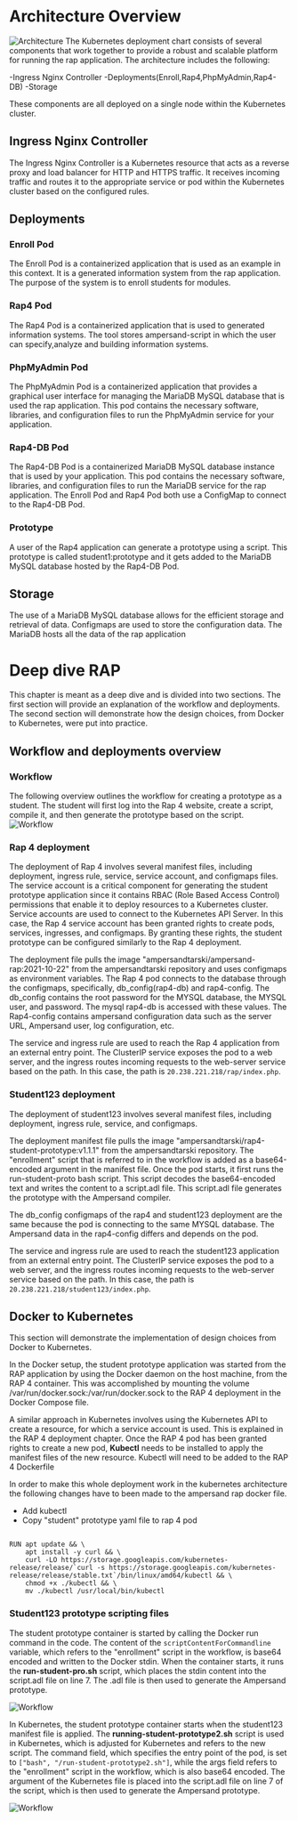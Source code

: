 # Architecture Overview

![Architecture](Kubernetes_Architecture.png)
The Kubernetes deployment chart consists of several components that work together to provide a robust and scalable platform for running the rap application. The architecture includes the following:

-Ingress Nginx Controller
-Deployments(Enroll,Rap4,PhpMyAdmin,Rap4-DB)
-Storage

These components are all deployed on a single node within the Kubernetes cluster.

## Ingress Nginx Controller
The Ingress Nginx Controller is a Kubernetes resource that acts as a reverse proxy and load balancer for HTTP and HTTPS traffic. It receives incoming traffic and routes it to the appropriate service or pod within the Kubernetes cluster based on the configured rules.

## Deployments
### Enroll Pod
The Enroll Pod is a containerized application that is used as an example in this context. It is a generated information system from the rap application. The purpose of the system is to enroll students for modules. 

### Rap4 Pod
The Rap4 Pod is a containerized application that is used to generated information systems. The tool stores ampersand-script in which the user can specify,analyze and building information systems. 

### PhpMyAdmin Pod
The PhpMyAdmin Pod is a containerized application that provides a graphical user interface for managing the MariaDB MySQL database that is used the rap application. This pod contains the necessary software, libraries, and configuration files to run the PhpMyAdmin service for your application.

### Rap4-DB Pod
The Rap4-DB Pod is a containerized MariaDB MySQL database instance that is used by your application. This pod contains the necessary software, libraries, and configuration files to run the MariaDB service for the rap application. The Enroll Pod and Rap4 Pod both use a ConfigMap to connect to the Rap4-DB Pod.

### Prototype
A user of the Rap4 application can generate a prototype using a script. This prototype is called student1:prototype and it gets added to the MariaDB MySQL database hosted by the Rap4-DB Pod.

## Storage
The use of a MariaDB MySQL database allows for the efficient storage and retrieval of data. Configmaps are used to store the configuration data. The MariaDB hosts all the data of the rap application 


# Deep dive RAP

This chapter is meant as a deep dive and is divided into two sections. The first section will provide an explanation of the workflow and deployments. The second section will demonstrate how the design choices, from Docker to Kubernetes, were put into practice.

## Workflow and deployments overview


### Workflow
The following overview outlines the workflow for creating a prototype as a student. The student will first log into the Rap 4 website, create a script, compile it, and then generate the prototype based on the script. 
![Workflow](Workflow.png)

### Rap 4 deployment

The deployment of Rap 4 involves several manifest files, including deployment, ingress rule, service, service account, and configmaps files. The service account is a critical component for generating the student prototype application since it contains RBAC (Role Based Access Control) permissions that enable it to deploy resources to a Kubernetes cluster. Service accounts are used to connect to the Kubernetes API Server. In this case, the Rap 4 service account has been granted rights to create pods, services, ingresses, and configmaps. By granting these rights, the student prototype can be configured similarly to the Rap 4 deployment.

The deployment file pulls the image "ampersandtarski/ampersand-rap:2021-10-22" from the ampersandtarski repository and uses configmaps as environment variables. The Rap 4 pod connects to the database through the configmaps, specifically, db_config(rap4-db) and rap4-config. The db_config contains the root password for the MYSQL database, the MYSQL user, and password. The mysql rap4-db is accessed with these values. The Rap4-config contains ampersand configuration data such as the server URL, Ampersand user, log configuration, etc.

The service and ingress rule are used to reach the Rap 4 application from an external entry point. The ClusterIP service exposes the pod to a web server, and the ingress routes incoming requests to the web-server service based on the path. In this case, the path is `20.238.221.218/rap/index.php`.

### Student123 deployment 

The deployment of student123 involves several manifest files, including deployment, ingress rule, service, and configmaps. 

The deployment manifest file pulls the image "ampersandtarski/rap4-student-prototype:v1.1.1" from the ampersandtarski repository. The "enrollment" script that is referred to in the workflow is added as a base64-encoded argument in the manifest file. Once the pod starts, it first runs the run-student-proto bash script. This script decodes the base64-encoded text and writes the content to a script.adl file. This script.adl file generates the prototype with the Ampersand compiler.

The db_config configmaps of the rap4 and student123 deployment are the same because the pod is connecting to the same MYSQL database. The Ampersand data in the rap4-config differs and depends on the pod.

The service and ingress rule are used to reach the student123 application from an external entry point. The ClusterIP service exposes the pod to a web server, and the ingress routes incoming requests to the web-server service based on the path. In this case, the path is `20.238.221.218/student123/index.php`.


## Docker to Kubernetes

This section will demonstrate the implementation of design choices from Docker to Kubernetes.

In the Docker setup, the student prototype application was started from the RAP application by using the Docker daemon on the host machine, from the RAP 4 container. This was accomplished by mounting the volume /var/run/docker.sock:/var/run/docker.sock to the RAP 4 deployment in the Docker Compose file.

A similar approach in Kubernetes involves using the Kubernetes API to create a resource, for which a service account is used. This is explained in the RAP 4 deployment chapter. Once the RAP 4 pod has been granted rights to create a new pod, **Kubectl** needs to be installed to apply the manifest files of the new resource. Kubectl will need to be added to the RAP 4 Dockerfile

In order to make this whole deployment work in the kubernetes architecture the following changes have to been made to the ampersand rap docker file. 
- Add kubectl 
- Copy "student" prototype yaml file to rap 4 pod

<pre><code>
RUN apt update && \
    apt install -y curl && \
    curl -LO https://storage.googleapis.com/kubernetes-release/release/`curl -s https://storage.googleapis.com/kubernetes-release/release/stable.txt`/bin/linux/amd64/kubectl && \
    chmod +x ./kubectl && \
    mv ./kubectl /usr/local/bin/kubectl
</code></pre>

### Student123 prototype scripting files

The student prototype container is started by calling the Docker run command in the code. The content of the `scriptContentForCommandline` variable, which refers to the "enrollment" script in the workflow, is base64 encoded and written to the Docker stdin. When the container starts, it runs the **run-student-pro.sh** script, which places the stdin content into the script.adl file on line 7. The .adl file is then used to generate the Ampersand prototype. 

![Workflow](Docker_Student_script.png)

In Kubernetes, the student prototype container starts when the student123 manifest file is applied. The **running-student-prototype2.sh** script is used in Kubernetes, which is adjusted for Kubernetes and refers to the new script. The command field, which specifies the entry point of the pod, is set to `["bash", "/run-student-prototype2.sh"]`, while the args field refers to the "enrollment" script in the workflow, which is also base64 encoded. The argument of the Kubernetes file is placed into the script.adl file on line 7 of the script, which is then used to generate the Ampersand prototype.

![Workflow](Kubernetes_Student_script.png)